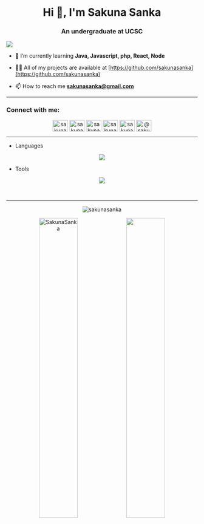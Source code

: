 <h1 align="center">Hi 👋, I'm Sakuna Sanka</h1>
<h3 align="center">An undergraduate at UCSC</h3>

![](https://github.com/halfrost/halfrost/blob/master/icons/header_white_.png)

- 🌱 I’m currently learning **Java, Javascript, php, React, Node**

- 👨‍💻 All of my projects are available at [https://github.com/sakunasanka](https://github.com/sakunasanka)

- 📫 How to reach me **sakunasanka@gmail.com**

<hr>
<h3 align="left">Connect with me:</h3>
<p align="center">
<a href="https://twitter.com/sakuna_sanka" target="blank"><img align="center" src="https://raw.githubusercontent.com/rahuldkjain/github-profile-readme-generator/master/src/images/icons/Social/twitter.svg" alt="sakuna_sanka" height="30" width="40" /></a>
<a href="https://linkedin.com/in/sakunamanamperi" target="blank"><img align="center" src="https://raw.githubusercontent.com/rahuldkjain/github-profile-readme-generator/master/src/images/icons/Social/linked-in-alt.svg" alt="sakunamanamperi" height="30" width="40" /></a>
<a href="https://fb.com/sakunasankam" target="blank"><img align="center" src="https://raw.githubusercontent.com/rahuldkjain/github-profile-readme-generator/master/src/images/icons/Social/facebook.svg" alt="sakunasankam" height="30" width="40" /></a>
<a href="https://instagram.com/sakuna_sanka" target="blank"><img align="center" src="https://raw.githubusercontent.com/rahuldkjain/github-profile-readme-generator/master/src/images/icons/Social/instagram.svg" alt="sakuna_sanka" height="30" width="40" /></a>
<a href="https://www.hackerrank.com/sakunasanka" target="blank"><img align="center" src="https://raw.githubusercontent.com/rahuldkjain/github-profile-readme-generator/master/src/images/icons/Social/hackerrank.svg" alt="sakunasanka" height="30" width="40" /></a>
<a href="https://www.hackerearth.com/@sakunasanka" target="blank"><img align="center" src="https://raw.githubusercontent.com/rahuldkjain/github-profile-readme-generator/master/src/images/icons/Social/hackerearth.svg" alt="@sakunasanka" height="30" width="40" /></a>
</p>
<hr>

- Languages
<p align="center">
  <a href="https://skillicons.dev">
    <img src="https://skillicons.dev/icons?i=c,cpp,html,css,java,mysql,javascript,mongodb,express,php,react,nodejs,scala" />
  </a>
</p>

- Tools
<p align="center">
  <a href="https://skillicons.dev">
    <img src="https://skillicons.dev/icons?i=git,powershell,linux,ps,vscode,discord,stackoverflow" />
  </a>
</p>
<br/>

<hr>
<p align="center"><img src="https://github-readme-stats.vercel.app/api/top-langs?username=sakunasanka&show_icons=true&locale=en&layout=compact&theme=gotham" alt="sakunasanka" /></p>
<p align="center"><img width="45%" src="https://github-readme-streak-stats.herokuapp.com/?user=sakunasanka&theme=gotham&show_icons=true" alt="SakunaSanka"/>

<img width="45%" src="https://github-readme-stats-ten-gilt.vercel.app/api?username=sakunasanka&show_icons=true&theme=gotham"/>
</p>
